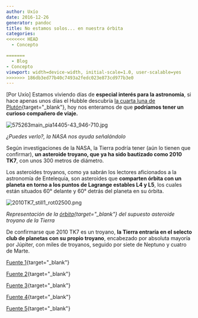 ```yaml
---
author: Uxío
date: 2016-12-26
generator: pandoc
title: No estamos solos... en nuestra órbita
categories:
<<<<<<< HEAD
  - Concepto

=======
  - Blog
- Concepto
viewport: width=device-width, initial-scale=1.0, user-scalable=yes
>>>>>>> 186db3ed77b40c7493a2fedc023e873cd977b3e0
---
```




\[Por Uxío\] Estamos viviendo días de **especial interés para la
astronomía**, si hace apenas unos días el Hubble descubría [la cuarta
luna de
Plutón](http://www.nasa.gov/mission_pages/hubble/science/pluto-moon.html){target="_blank"},
hoy nos enteramos de que **podríamos tener un curioso compañero de
viaje.**

![575263main_pia14405-43_946-710.jpg](http://www.entelequia.bligoo.com/media/users/1/79903/images/public/4621/575263main_pia14405-43_946-710.jpg?v=1311837768313)

*¿Puedes verlo?, la NASA nos ayuda señalándolo*

Según investigaciones de la NASA, la Tierra podría tener (aún lo tienen
que confirmar), **un asteroide troyano, que ya ha sido bautizado como
2010 TK7**, con unos 300 metros de diámetro.

Los asteroides troyanos, como ya sabrán los lectores aficionados a la
astronomía de Entelequia, son asteroides que **comparten órbita con un
planeta en torno a los puntos de Lagrange estables L4 y L5**, los cuales
están situados 60° delante y 60° detrás del planeta en su órbita.

![2010TK7_still1_rot02500.png](http://www.entelequia.bligoo.com/media/users/1/79903/images/public/4621/2010TK7_still1_rot02500.png?v=1311837865247)

*Representación de la
[órbita](http://www.youtube.com/watch?feature=player_embedded&v=Vp0b1p5kDbw&fs=1&fs=1){target="_blank"}
del supuesto asteroide troyano de la Tierra*

De confirmarse que 2010 TK7 es un troyano, **la Tierra entraría en el
selecto club de planetas con su propio troyano**, encabezado por
absoluta mayoría por Júpiter, con miles de troyanos, seguido por siete
de Neptuno y cuatro de Marte.

[Fuente
1](http://www.nasa.gov/mission_pages/hubble/science/pluto-moon.html){target="_blank"}

[Fuente
2](http://www.nature.com/nature/journal/v475/n7357/full/nature10233.html){target="_blank"}

[Fuente
3](http://www.nasa.gov/mission_pages/WISE/news/wise20110727.html){target="_blank"}

[Fuente
4](http://es.wikipedia.org/wiki/Asteroide_troyano){target="_blank"}

[Fuente
5](http://danielmarin.blogspot.com/2011/07/un-troyano-terrestre.html){target="_blank"}
